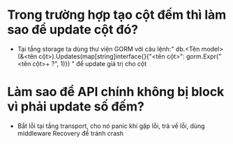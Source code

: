 # Trong trường hợp tạo cột đếm thì làm sao để update cột đó? 
- Tại tầng storage ta dùng thư viện GORM vời câu lệnh:" db.<Tên model>(&<tên cột>).Updates(map[string]interface{}{"<tên cột>": gorm.Expr("<tên cột>+ ?", 1)}) " để update giá trị cho cột
# Làm sao để API chính không bị block vì phải update số đếm?
- Bắt lỗi tại tầng transport, cho nó panic khi gặp lỗi, trả về lỗi, dùng middleware Recovery để tránh crash

